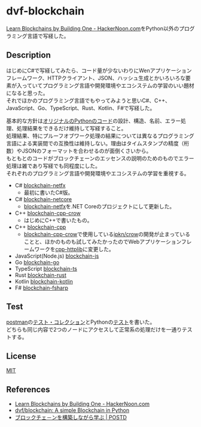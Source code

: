 # dvf-blockchain

[Learn Blockchains by Building One \- HackerNoon\.com](https://hackernoon.com/learn-blockchains-by-building-one-117428612f46)をPython以外のプログラミング言語で写経した。  

## Description

はじめにC#で写経してみたら、コード量が少ないわりにWenアプリケーションフレームワーク、HTTPクライアント、JSON、ハッシュ生成とかいろいろな要素が入っていてプログラミング言語や開発環境やエコシステムの学習のいい題材になると思った。  
それでほかのプログラミング言語でもやってみようと思いC#、C++、JavaScript、Go、TypeScript、Rust、Kotlin、F#で写経した。  

基本的な方針は[オリジナルのPythonのコード](https://github.com/dvf/blockchain)の設計、構造、名前、エラー処理、処理結果をできるだけ維持して写経すること。  
処理結果、特にプルーフオブワーク処理の結果については異なるプログラミング言語による実装間での互換性は維持しない。理由はタイムスタンプの精度（桁数）やJSONのフォーマットを合わせるのが面倒くさいから。  
もともとのコードがブロックチェーンのエッセンスの説明のためのものでエラー処理は雑であり写経でも同程度にした。  
それぞれのプログラミング言語や開発環境やエコシステムの学習を重視する。  

- C# [blockchain-netfx](https://github.com/teheperor/dvf-blockchain/tree/master/blockchain-netfx)
  - 最初に書いたC#版。
- C# [blockchain-netcore](https://github.com/teheperor/dvf-blockchain/tree/master/blockchain-netcore)
  - [blockchain-netfx](https://github.com/teheperor/dvf-blockchain/tree/master/blockchain-netfx)を.NET Coreのプロジェクトにして更新した。
- C++ [blockchain-cpp-crow](https://github.com/teheperor/dvf-blockchain/tree/master/blockchain-cpp-crow)
  - はじめにC++で書いたもの。
- C++ [blockchain-cpp](https://github.com/teheperor/dvf-blockchain/tree/master/blockchain-cpp)
  - [blockchain-cpp-crow](https://github.com/teheperor/dvf-blockchain/tree/master/blockchain-cpp-crow)で使用している[ipkn/crow](https://github.com/ipkn/crow)の開発が止まっていることと、ほかのものも試してみたかったのでWebアプリケーションフレームワークを[cpp-httplib](https://github.com/yhirose/cpp-httplib)に変更した。
- JavaScript(Node.js) [blockchain-js](https://github.com/teheperor/dvf-blockchain/tree/master/blockchain-js)
- Go [blockchain-go](https://github.com/teheperor/dvf-blockchain/tree/master/blockchain-go)
- TypeScript [blockchain-ts](https://github.com/teheperor/dvf-blockchain/tree/master/blockchain-ts)
- Rust [blockchain-rust](https://github.com/teheperor/dvf-blockchain/tree/master/blockchain-rust)
- Kotlin [blockchain-kotlin](https://github.com/teheperor/dvf-blockchain/tree/master/blockchain-kotlin)
- F# [blockchain-fsharp](https://github.com/teheperor/dvf-blockchain/tree/master/blockchain-fsharp)

## Test

[postman](https://www.getpostman.com/)の[テスト・コレクション](https://github.com/teheperor/dvf-blockchain/tree/master/test/postman)とPythonの[テスト](https://github.com/teheperor/dvf-blockchain/tree/master/test/python)を書いた。  
どちらも同じ内容で2つのノードにアクセスして正常系の処理だけを一通りテストする。  

## License

[MIT](https://github.com/tcnksm/tool/blob/master/LICENCE)

## References
- [Learn Blockchains by Building One \- HackerNoon\.com](https://hackernoon.com/learn-blockchains-by-building-one-117428612f46)
- [dvf/blockchain: A simple Blockchain in Python](https://github.com/dvf/blockchain)
- [ブロックチェ－ンを構築しながら学ぶ \| POSTD](https://postd.cc/learn-blockchains-by-building-one/)
